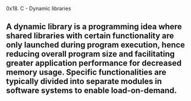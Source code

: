0x18. C - Dynamic libraries

## A dynamic library is a programming idea where shared libraries with certain functionality are only launched during program execution, hence reducing overall program size and facilitating greater application performance for decreased memory usage. Specific functionalities are typically divided into separate modules in software systems to enable load-on-demand.

